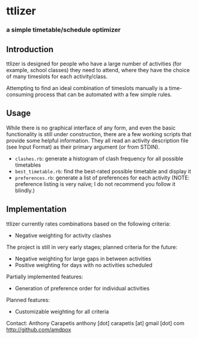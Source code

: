 # ttlizer ###################################
### a simple timetable/schedule optimizer ###

## Introduction
ttlizer is designed for people who have a large number of activities (for
example, school classes) they need to attend, where they have the choice of
many timeslots for each activity/class.

Attempting to find an ideal combination of timeslots manually is a
time-consuming process that can be automated with a few simple rules.  

## Usage
While there is no graphical interface of any form, and even the basic
functionality is still under construction, there are a few working scripts
that provide some helpful information.  They all read an activity description
file (see Input Format) as their primary argument (or from STDIN).

- `clashes.rb`: generate a histogram of clash frequency for all possible timetables
- `best_timetable.rb`: find the best-rated possible timetable and display it
- `preferences.rb`: generate a list of preferences for each activity (NOTE: preference listing is very naïve; I do not recommend you follow it blindly.)

## Implementation
ttlizer currently rates combinations based on the following criteria:

- Negative weighting for activity clashes

The project is still in very early stages; planned criteria for the future:

- Negative weighting for large gaps in between activities
- Positive weighting for days with no activities scheduled

Partially implemented features:

- Generation of preference order for individual activities

Planned features:

- Customizable weighting for all criteria

Contact:
    Anthony Carapetis
    anthony [dot] carapetis [at] gmail [dot] com
    http://github.com/amdpox
